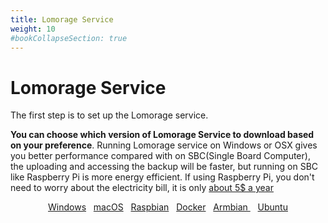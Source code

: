 ```yaml
---
title: Lomorage Service
weight: 10
#bookCollapseSection: true
---
```


# Lomorage Service

The first step is to set up the Lomorage service.

**You can choose which version of Lomorage Service to download based on your preference**. Running Lomorage service on Windows or OSX gives you better performance compared with on SBC(Single Board Computer), the uploading and accessing the backup will be faster, but running on SBC like Raspberry Pi is more energy efficient. If using Raspberry Pi, you don't need to worry about the electricity bill, it is only [about 5$ a year](https://raspberrypi.stackexchange.com/questions/5033/how-much-energy-does-the-raspberry-pi-consume-in-a-day)

<p align="center">
<a href="/docs/Installation/lomorage-service/installation-win/" title="Install Lomorage service on Windows" class="badge windows">Windows</a>
&nbsp;
<a href="/docs/Installation/lomorage-service/installation-osx/" title="Install Lomorage service on macOS" class="badge osx">macOS</a>
&nbsp;
<a href="/docs/Installation/lomorage-service/installation-pi/" title="Install Lomorage service on Raspberry Pi" class="badge raspberrypi">Raspbian</a>
&nbsp;
<a href="/docs/Installation/lomorage-service/installation-docker/" title="Install Lomorage service using Docker" class="badge docker">Docker</a>
&nbsp;
<a href="/docs/Installation/lomorage-service/installation-armbian/" title="Install Lomorage service on Armbian" class="badge armbian">Armbian&nbsp;</a>
&nbsp;
<a href="/docs/Installation/lomorage-service/installation-ubuntu/" title="Install Lomorage service on Ubuntu" class="badge ubuntu">Ubuntu</a>
</p>
